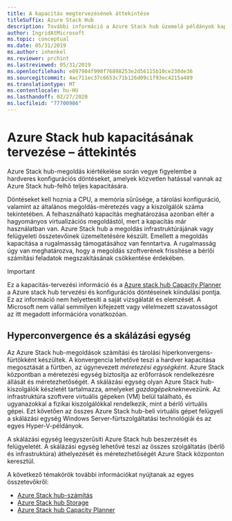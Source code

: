 ```yaml
---
title: A kapacitás megtervezésének áttekintése
titleSuffix: Azure Stack Hub
description: További információ a Azure Stack hub üzemelő példányok kapacitásának megtervezéséről.
author: IngridAtMicrosoft
ms.topic: conceptual
ms.date: 05/31/2019
ms.author: inhenkel
ms.reviewer: prchint
ms.lastreviewed: 05/31/2019
ms.openlocfilehash: e097904f990f76898253e2d56115b10ce230de36
ms.sourcegitcommit: 4ac711ec37c6653c71b126d09c1f93ec4215a489
ms.translationtype: MT
ms.contentlocale: hu-HU
ms.lasthandoff: 02/27/2020
ms.locfileid: "77700986"
---
```

# <a name="capacity-planning-for-azure-stack-hub-overview"></a>Azure Stack hub kapacitásának tervezése – áttekintés

Azure Stack hub-megoldás kiértékelése során vegye figyelembe a hardveres konfigurációs döntéseket, amelyek közvetlen hatással vannak az Azure Stack hub-felhő teljes kapacitására.

Döntéseket kell hoznia a CPU, a memória sűrűsége, a tárolási konfiguráció, valamint az általános megoldás-méretezés vagy a kiszolgálók száma tekintetében. A felhasználható kapacitás meghatározása azonban eltér a hagyományos virtualizációs megoldástól, mert a kapacitás már használatban van. Azure Stack hub a megoldás infrastruktúrájának vagy felügyeleti összetevőinek üzemeltetésére készült. Emellett a megoldás kapacitása a rugalmasság támogatásához van fenntartva. A rugalmasság úgy van meghatározva, hogy a megoldás szoftverének frissítése a bérlői számítási feladatok megszakításának csökkentése érdekében.

> [!IMPORTANT]
> Ez a kapacitás-tervezési információ és a [Azure stack hub Capacity Planner](https://aka.ms/azstackcapacityplanner) a Azure stack hub tervezési és konfigurációs döntéseinek kiindulási pontja. Ez az információ nem helyettesíti a saját vizsgálatát és elemzését. A Microsoft nem vállal semmilyen kifejezett vagy vélelmezett szavatosságot az itt megadott információra vonatkozóan.

## <a name="hyperconvergence-and-the-scale-unit"></a>Hyperconvergence és a skálázási egység
Az Azure Stack hub-megoldások számítási és tárolási hiperkonvergens-fürtökként készültek. A konvergencia lehetővé teszi a hardver kapacitása megosztását a fürtben, az úgynevezett *méretezési egységként*. Azure Stack központban a méretezési egység biztosítja az erőforrások rendelkezésre állását és méretezhetőségét. A skálázási egység olyan Azure Stack hub-kiszolgálók készletét tartalmazza, amelyeket *gazdagépeknek*nevezünk. Az infrastruktúra szoftvere virtuális gépeken (VM) belül található, és ugyanazokkal a fizikai kiszolgálókkal rendelkezik, mint a bérlő virtuális gépei. Ezt követően az összes Azure Stack hub-beli virtuális gépet felügyeli a skálázási egység Windows Server-fürtszolgáltatási technológiái és az egyes Hyper-V-példányok.

A skálázási egység leegyszerűsíti Azure Stack hub beszerzését és felügyeletét. A skálázási egység lehetővé teszi az összes szolgáltatás (bérlő és infrastruktúra) áthelyezését és méretezhetőségét Azure Stack központon keresztül.

A következő témakörök további információkat nyújtanak az egyes összetevőkről:

- [Azure Stack hub-számítás](azure-stack-capacity-planning-compute.md)
- [Azure Stack hub Storage](azure-stack-capacity-planning-storage.md)
- [Azure Stack hub Capacity Planner](azure-stack-capacity-planner.md)
